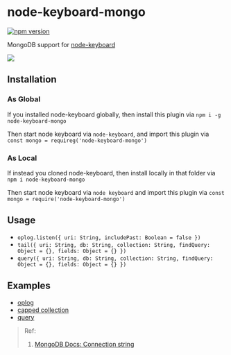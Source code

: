 # node-keyboard-mongo

[![npm version](https://badge.fury.io/js/.svg)](https://badge.fury.io/js/)

MongoDB support for [node-keyboard](../node-keyboard)

![](https://media.giphy.com/media/WwDOdoeXruPGE/giphy.gif)

## Installation

### As Global
If you installed node-keyboard globally, then install this plugin via `npm i -g node-keyboard-mongo`

Then start node keyboard via `node-keyboard`, and import this plugin via `const mongo = requireg('node-keyboard-mongo')`

### As Local
If instead you cloned node-keyboard, then install locally in that folder via `npm i node-keyboard-mongo`

Then start node keyboard via `node keyboard` and import this plugin via `const mongo = require('node-keyboard-mongo')`

## Usage

* `oplog.listen({ uri: String, includePast: Boolean = false })`
* `tail({ uri: String, db: String, collection: String, findQuery: Object = {}, fields: Object = {} })`
* `query({ uri: String, db: String, collection: String, findQuery: Object = {}, fields: Object = {} })`

## Examples

* [oplog](./examples/01_oplog.js)
* [capped collection](./examples/02_capped.js)
* [query](./examples/03_query.js)

> Ref:
> 1. [MongoDB Docs: Connection string](https://docs.mongodb.com/manual/reference/connection-string/)
